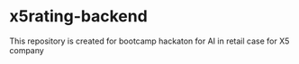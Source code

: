 # x5rating-backend
This repository is created for bootcamp hackaton for AI in retail case for X5 company

